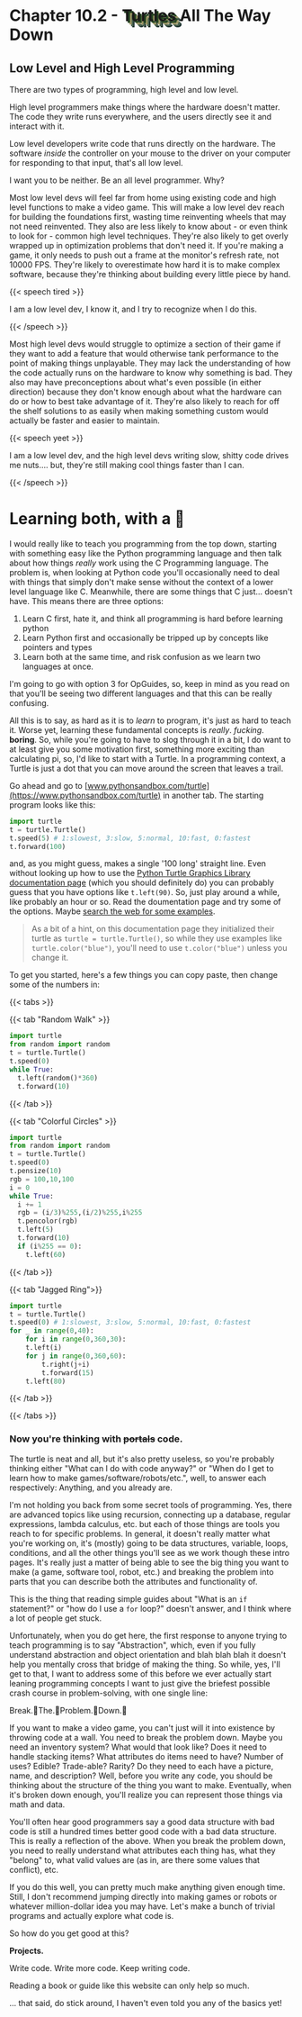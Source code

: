# Chapter 10.2 - <span style="text-shadow:3px 3px 0 #254522, 6px 6px 0 #9D9765,9px 9px 0 #49614D, 11px 11px 0 #1a302e;">Turtles</span> All The Way Down

<script>
    document.getElementById("codeMenu").open = true;
</script>
<!-- TODO: I want to rewrite all of this intro to use Zig instead of C. I think Rust is a bit too complicated to start with, and C itself is easy enough to teach at first but becomes a massive pain as soon as header files, make, etc. get introduced. Plus, because the types people actually use (uint8_t, etc.) are behind <stdint.h> it's just way more confusing to deal with byte widths than necessary. Nim would also be an option, but its too close to Python in syntax, which would be confusing and defeat the purpose of trying to teach low level stuff. As a bonus, https://gamercade.io/blog/gamercade-0-1-0/ looks pretty swick as a way to actually make a project, as I did want to do some sort of fantasy console thing but didn't want do it in python (pyxel?), or LUA (ruling out the normal suspects). As an extra bonus, Zig will still lets us bind to C later and use it's build system, avoiding at least some of the mess when I do, ultimately, have to teach C over in the Low Level Chapte -->


## Low Level and High Level Programming

There are two types of programming, high level and low level. 

High level programmers make things where the hardware doesn't matter. The code they write runs everywhere, and the users directly see it and interact with it. 

Low level developers write code that runs directly on the hardware. The software *inside* the controller on your mouse to the driver on your computer for responding to that input, that's all low level.

I want you to be neither. Be an all level programmer. Why?

Most low level devs will feel far from home using existing code and high level functions to make a video game. This will make a low level dev reach for building the foundations first, wasting time reinventing wheels that may not need reinvented. They also are less likely to know about - or even think to look for - common high level techniques. They're also likely to get overly wrapped up in optimization problems that don't need it. If you're making a game, it only needs to push out a frame at the monitor's refresh rate, not 10000 FPS. They're likely to overestimate how hard it is to make complex software, because they're thinking about building every little piece by hand.

{{< speech tired >}}

I am a low level dev, I know it, and I try to recognize when I do this.

{{< /speech >}}

Most high level devs would struggle to optimize a section of their game if they want to add a feature that would otherwise tank performance to the point of making things unplayable. They may lack the understanding of how the code actually runs on the hardware to know why something is bad. They also may have preconceptions about what's even possible (in either direction) because they don't know enough about what the hardware can do or how to best take advantage of it. They're also likely to reach for off the shelf solutions to as easily when making something custom would actually be faster and easier to maintain.

{{< speech yeet >}}

I am a low level dev, and the high level devs writing slow, shitty code drives me nuts…. but, they're still making cool things faster than I can.

{{< /speech >}}

# Learning both, with a 🐢

I would really like to teach you programming from the top down, starting with something easy like the Python programming language and then talk about how things *really* work using the C Programming language. The problem is, when looking at Python code you'll occasionally need to deal with things that simply don't make sense without the context of a lower level language like C. Meanwhile, there are some things that C just… doesn't have. This means there are three options:

1. Learn C first, hate it, and think all programming is hard before learning python
2. Learn Python first and occasionally be tripped up by concepts like pointers and types
3. Learn both at the same time, and risk confusion as we learn two languages at once.

I'm going to go with option 3 for OpGuides, so, keep in mind as you read on that you'll be seeing two different languages and that this can be really confusing.

All this is to say, as hard as it is to *learn* to program, it's just as hard to teach it. Worse yet, learning these fundamental concepts is *really*. *fucking*. **boring**. So, while you're going to have to slog through it in a bit, I do want to at least give you some motivation first, something more exciting than calculating pi, so, I'd like to start with a Turtle. In a programming context, a Turtle is just a dot that you can move around the screen that leaves a trail.

Go ahead and go to [www.pythonsandbox.com/turtle](https://www.pythonsandbox.com/turtle) in another tab. The starting program looks like this:

```python
import turtle
t = turtle.Turtle()
t.speed(5) # 1:slowest, 3:slow, 5:normal, 10:fast, 0:fastest
t.forward(100)
```

and, as you might guess, makes a single '100 long' straight line. Even without looking up how to use the [Python Turtle Graphics Library documentation page](https://docs.python.org/3/library/turtle.html) (which you should definitely do) you can probably guess that you have options like `t.left(90)`. So, just play around a while, like probably an hour or so. Read the doumentation page and try some of the options. Maybe [search the web for some examples](https://michael0x2a.com/blog/turtle-examples).

> As a bit of a hint, on this documentation page they initialized their turtle as `turtle = turtle.Turtle()`, so while they use examples like `turtle.color("blue")`, you'll need to use `t.color("blue")` unless you change it.

To get you started, here's a few things you can copy paste, then change some of the numbers in:

{{< tabs >}}

{{< tab "Random Walk" >}}

```python
import turtle
from random import random
t = turtle.Turtle()
t.speed(0)
while True:
  t.left(random()*360)
  t.forward(10)
```

{{< /tab >}}

{{< tab "Colorful Circles" >}}

```python
import turtle
from random import random
t = turtle.Turtle()
t.speed(0)
t.pensize(10)
rgb = 100,10,100
i = 0
while True:
  i += 1
  rgb = (i/3)%255,(i/2)%255,i%255
  t.pencolor(rgb)
  t.left(5)
  t.forward(10)
  if (i%255 == 0):
    t.left(60)

```

{{< /tab >}}

{{< tab "Jagged Ring">}}

```python
import turtle
t = turtle.Turtle()
t.speed(0) # 1:slowest, 3:slow, 5:normal, 10:fast, 0:fastest
for _ in range(0,40):
	for i in range(0,360,30):
  	t.left(i)
  	for j in range(0,360,60):
  		t.right(j+i)
  		t.forward(15)
	t.left(80)
```

{{< /tab >}}

{{< /tabs >}}

### Now you're thinking with ~~portals~~ code.

The turtle is neat and all, but it's also pretty useless, so you're probably thinking either "What can I do with code anyway?" or "When do I get to learn how to make games/software/robots/etc.", well, to answer each respectively: Anything, and you already are. 

I'm not holding you back from some secret tools of programming. Yes, there are advanced topics like using recursion, connecting up a database, regular expressions, lambda calculus, etc. but each of those things are tools you reach to for specific problems. In general, it doesn't really matter what you're working on, it's (mostly) going to be data structures, variable, loops, conditions, and all the other things you'll see as we work though these intro pages. It's really just a matter of being able to see the big thing you want to make (a game, software tool, robot, etc.) and breaking the problem into parts that you can describe both the attributes and functionality of.

This is the thing that reading simple guides about "What is an `if` statement?" or "how do I use a `for` loop?" doesn't answer, and I think where a lot of people get stuck.

Unfortunately, when you do get here, the first response to anyone trying to teach programming is to say "Abstraction", which, even if you fully understand abstraction and object orientation and blah blah blah it doesn't help you mentally cross that bridge of making the thing. So while, yes, I'll get to that, I want to address some of this before we ever actually start leaning programming concepts I want to just give the briefest possible crash course in problem-solving, with one single line:

Break.👏The.👏Problem.👏Down.👏

If you want to make a video game, you can't just will it into existence by throwing code at a wall. You need to break the problem down. Maybe you need an inventory system? What would that look like? Does it need to handle stacking items? What attributes do items need to have? Number of uses? Edible? Trade-able? Rarity? Do they need to each have a picture, name, and description? Well, before you write any code, you should be thinking about the structure of the thing you want to make. Eventually, when it's broken down enough, you'll realize you can represent those things via math and data. 

You'll often hear good programmers say a good data structure with bad code is still a hundred times better good code with a bad data structure. This is really a reflection of the above. When you break the problem down, you need to really understand what attributes each thing has, what they "belong" to, what valid values are (as in, are there some values that conflict), etc.

If you do this well, you can pretty much make anything given enough time. Still, I don't recommend jumping directly into making games or robots or whatever million-dollar idea you may have. Let's make a bunch of trivial programs and actually explore what code is.

So how do you get good at this?

**Projects.**

Write code. Write more code. Keep writing code.

Reading a book or guide like this website can only help so much.

… that said, do stick around, I haven't even told you any of the basics yet!